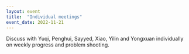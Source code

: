 ```yaml
---
layout: event
title:  "Individual meetings"
event_date: 2022-11-21
---
```


Discuss with Yuqi, Penghui, Sayyed, Xiao, Yilin and Yongxuan individually on weekly progress and problem shooting.